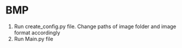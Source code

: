 # BMP

1) Run create_config.py file. Change paths of image folder and image format accordingly
2) Run Main.py file
   
